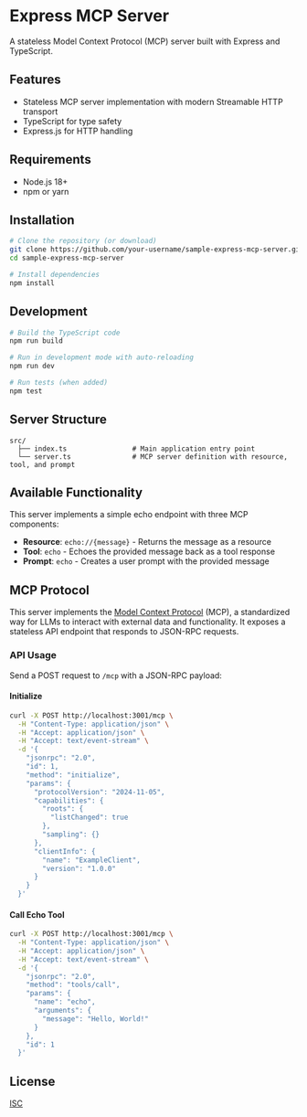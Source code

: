 # Express MCP Server

A stateless Model Context Protocol (MCP) server built with Express and TypeScript.

## Features

- Stateless MCP server implementation with modern Streamable HTTP transport
- TypeScript for type safety
- Express.js for HTTP handling

## Requirements

- Node.js 18+ 
- npm or yarn

## Installation

```bash
# Clone the repository (or download)
git clone https://github.com/your-username/sample-express-mcp-server.git
cd sample-express-mcp-server

# Install dependencies
npm install
```

## Development

```bash
# Build the TypeScript code
npm run build

# Run in development mode with auto-reloading
npm run dev

# Run tests (when added)
npm test
```

## Server Structure

```
src/
  ├── index.ts                # Main application entry point
  └── server.ts               # MCP server definition with resource, tool, and prompt
```

## Available Functionality

This server implements a simple echo endpoint with three MCP components:

- **Resource**: `echo://{message}` - Returns the message as a resource
- **Tool**: `echo` - Echoes the provided message back as a tool response
- **Prompt**: `echo` - Creates a user prompt with the provided message

## MCP Protocol

This server implements the [Model Context Protocol](https://modelcontextprotocol.io/) (MCP), a standardized way for LLMs to interact with external data and functionality. It exposes a stateless API endpoint that responds to JSON-RPC requests.

### API Usage

Send a POST request to `/mcp` with a JSON-RPC payload:


#### Initialize

```bash
curl -X POST http://localhost:3001/mcp \
  -H "Content-Type: application/json" \
  -H "Accept: application/json" \
  -H "Accept: text/event-stream" \
  -d '{
    "jsonrpc": "2.0",
    "id": 1,
    "method": "initialize",
    "params": {
      "protocolVersion": "2024-11-05",
      "capabilities": {
        "roots": {
          "listChanged": true
        },
        "sampling": {}
      },
      "clientInfo": {
        "name": "ExampleClient",
        "version": "1.0.0"
      }
    }
  }'
```

#### Call Echo Tool

```bash
curl -X POST http://localhost:3001/mcp \
  -H "Content-Type: application/json" \
  -H "Accept: application/json" \
  -H "Accept: text/event-stream" \
  -d '{
    "jsonrpc": "2.0",
    "method": "tools/call",
    "params": {
      "name": "echo",
      "arguments": {
        "message": "Hello, World!"
      }
    },
    "id": 1
  }'
```

## License

[ISC](LICENSE) 